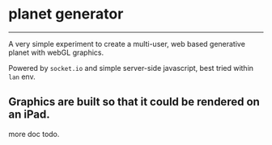 # planet generator
--------------------
A very simple experiment to create a multi-user, web based generative planet with webGL graphics.

Powered by `socket.io` and simple server-side javascript, best tried within `lan` env.

Graphics are built so that it could be rendered on an iPad. 
---------------------
more doc todo.
